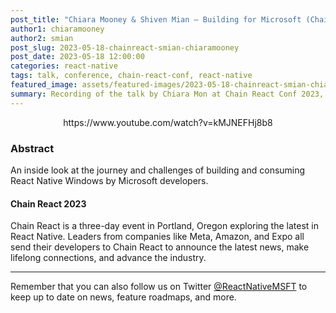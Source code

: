 ```yaml
---
post_title: "Chiara Mooney & Shiven Mian – Building for Microsoft (Chain React 2023)"
author1: chiaramooney
author2: smian
post_slug: 2023-05-18-chainreact-smian-chiaramooney
post_date: 2023-05-18 12:00:00
categories: react-native
tags: talk, conference, chain-react-conf, react-native
featured_image: assets/featured-images/2023-05-18-chainreact-smian-chiaramooney.jpg
summary: Recording of the talk by Chiara Mon at Chain React Conf 2023, an inside look at the journey and challenges of building and consuming React Native Windows by Microsoft developers.
---
```


<p align="center">
https://www.youtube.com/watch?v=kMJNEFHj8b8
</p>

### Abstract

An inside look at the journey and challenges of building and consuming React Native Windows by Microsoft developers.

#### Chain React 2023

Chain React is a three-day event in Portland, Oregon exploring the latest in React Native. Leaders from companies like Meta, Amazon, and Expo all send their developers to Chain React to announce the latest news, make lifelong connections, and advance the industry.

---

Remember that you can also follow us on Twitter [@ReactNativeMSFT](https://twitter.com/reactnativemsft) to keep up to date on news, feature roadmaps, and more.
